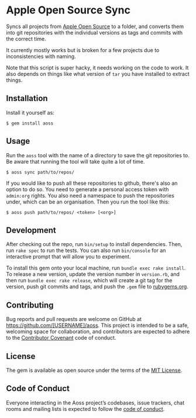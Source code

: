 # Apple Open Source Sync

Syncs all projects from [Apple Open Source](https://opensource.apple.com/) to a folder, and converts them into git repositories with the individual versions as tags and commits with the correct time.

It currently mostly works but is broken for a few projects due to inconsistencies with naming.

Note that this script is super hacky, it needs working on the code to work. It also depends on things like what version of `tar` you have installed to extract things.

## Installation

Install it yourself as:

    $ gem install aoss

## Usage

Run the `aoss` tool with the name of a directory to save the git repositories to. Be aware that running the tool will take quite a lot of time.

    $ aoss sync path/to/repos/

If you would like to push all these repositories to github, there's also an option to do so. You need to generate a personal access token with `admin:org` rights. You also need a namespace to push the repositories under, which can be an organisation. Then you run the tool like this:

    $ aoss push path/to/repos/ <token> [<org>]

## Development

After checking out the repo, run `bin/setup` to install dependencies. Then, run `rake spec` to run the tests. You can also run `bin/console` for an interactive prompt that will allow you to experiment.

To install this gem onto your local machine, run `bundle exec rake install`. To release a new version, update the version number in `version.rb`, and then run `bundle exec rake release`, which will create a git tag for the version, push git commits and tags, and push the `.gem` file to [rubygems.org](https://rubygems.org).

## Contributing

Bug reports and pull requests are welcome on GitHub at https://github.com/[USERNAME]/aoss. This project is intended to be a safe, welcoming space for collaboration, and contributors are expected to adhere to the [Contributor Covenant](http://contributor-covenant.org) code of conduct.

## License

The gem is available as open source under the terms of the [MIT License](https://opensource.org/licenses/MIT).

## Code of Conduct

Everyone interacting in the Aoss project’s codebases, issue trackers, chat rooms and mailing lists is expected to follow the [code of conduct](https://github.com/[USERNAME]/aoss/blob/master/CODE_OF_CONDUCT.md).

